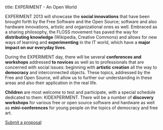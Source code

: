 title: EXPERIMENT - An Open World

EXPERIMENT 2013 will showcase the **social innovations** that have been brought forth by the Free Software and the Open Source; software and also hardware innovations, artistic and organizational ones as well. Embraced as a sharing philosophy, the FLOSS movement has paved the way for **distributing knowledge** (Wikipedia, Creative Commons) and allows for new ways of learning and **experimenting** in the IT world, which have a **major impact on our everyday lives**.

During the EXPERIMENT day, there will be several **conferences and workshops** addressed **to novices** as well as to professionals that are concerned with social issues: beginning with **artistic creation** all the way to **democracy** and interconnected objects. These topics, addressed by the Free and Open Source, will allow us to further our understanding in these areas and also their application in the real life.

**Children** are most welcome to test and participate, with a special schedule dedicated to them: KIDEXPERIMENT. There will be a number of **discovery workshops** for various free or open source software and hardware as well as **mini-conferences** for young people on the topics of democracy and free art.

<a class="btn" href="/en/news/CFP/#submit-proposal">Submit a proposal</a>
